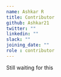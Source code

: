 ```yaml
---
name: Ashkar R
title: Contributor
github: Ashkar21
twitter: ""
linkedin: ""
slack: ""
joining_date: ""
role : contributor
---
```


Still waiting for this

